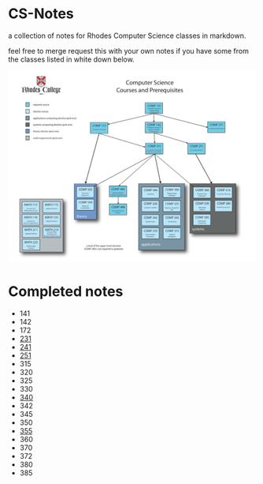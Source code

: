 # CS-Notes
a collection of notes for Rhodes Computer Science classes in markdown. 

feel free to merge request this with your own notes if you have some from the classes listed in white down below.

![Rhodes CS Major Tree ](/assets/RhodesCSMajor.png)

# Completed notes

- 141
- 142
- 172
- [231](231.md) 
- [241](241.md)
- [251](251.md)
- 315
- 320
- 325
- 330
- [340](340.md)
- 342
- 345
- 350
- [355](355.md)
- 360
- 370
- 372
- 380
- 385




